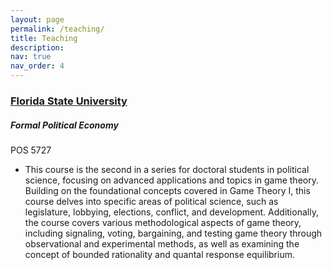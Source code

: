 ```yaml
---
layout: page
permalink: /teaching/
title: Teaching
description: 
nav: true
nav_order: 4
---
```


<h3 style="color: #4b9cd3;" id="FSU"><a href="https://cosspp.fsu.edu/polisci/">Florida State University</a></h3>

<div class="card mt-3">
  <div class="p-3">
    <div class="row">
      <div class="col-sm-10">
        <h5 id="pos5727" class="card-title">Formal Political Economy</h5>
      </div>
      <div class="col-sm-2 text-sm-right">
        <span class="badge">
          POS 5727
        </span>
      </div>
    </div>
    <ul class="card-text font-weight-light list-group list-group-flush">
      <li class="list-group-item">
        <div class="row">
          <div class="col-sm-9">
            This course is the second in a series for doctoral students in political science, focusing on advanced applications and topics in game theory. Building on the foundational concepts covered in Game Theory I, this course delves into specific areas of political science, such as legislature, lobbying, elections, conflict, and development. Additionally, the course covers various methodological aspects of game theory, including signaling, voting, bargaining, and testing game theory through observational and experimental methods, as well as examining the concept of bounded rationality and quantal response equilibrium.
          </div>
        </div>
      </li>
    </ul>
  </div>
</div>
